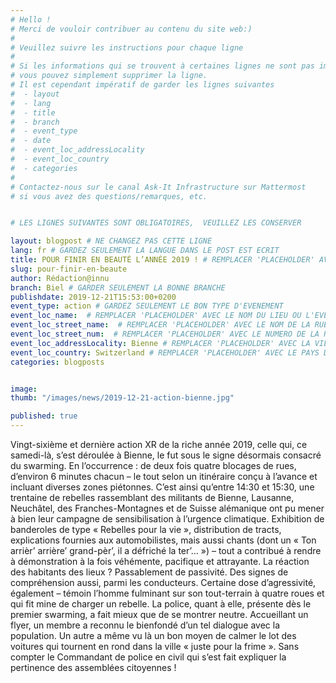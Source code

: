 ```yaml
---
# Hello !
# Merci de vouloir contribuer au contenu du site web:)
#
# Veuillez suivre les instructions pour chaque ligne
#
# Si les informations qui se trouvent à certaines lignes ne sont pas importantes
# vous pouvez simplement supprimer la ligne.
# Il est cependant impératif de garder les lignes suivantes
#  - layout
#  - lang
#  - title
#  - branch
#  - event_type
#  - date
#  - event_loc_addressLocality
#  - event_loc_country
#  - categories
#
# Contactez-nous sur le canal Ask-It Infrastructure sur Mattermost
# si vous avez des questions/remarques, etc.


# LES LIGNES SUIVANTES SONT OBLIGATOIRES,  VEUILLEZ LES CONSERVER

layout: blogpost # NE CHANGEZ PAS CETTE LIGNE
lang: fr # GARDEZ SEULEMENT LA LANGUE DANS LE POST EST ECRIT
title: POUR FINIR EN BEAUTÉ L’ANNÉE 2019 ! # REMPLACER 'PLACEHOLDER' AVEC LE TITRE DE VOTRE POST
slug: pour-finir-en-beaute
author: Rédaction@innu
branch: Biel # GARDER SEULEMENT LA BONNE BRANCHE
publishdate: 2019-12-21T15:53:00+0200
event_type: action # GARDEZ SEULEMENT LE BON TYPE D'EVENEMENT
event_loc_name:  # REMPLACER 'PLACEHOLDER' AVEC LE NOM DU LIEU OU L'EVENEMENT A LIEU
event_loc_street_name:  # REMPLACER 'PLACEHOLDER' AVEC LE NOM DE LA RUE OU L'EVENEMENT A LIEU
event_loc_street_num:  # REMPLACER 'PLACEHOLDER' AVEC LE NUMERO DE LA RUE OU L'EVENEMENT A LIEU
event_loc_addressLocality: Bienne # REMPLACER 'PLACEHOLDER' AVEC LA VILLE DANS LAQUELLE L'EVENEMENT A LIEU
event_loc_country: Switzerland # REMPLACER 'PLACEHOLDER' AVEC LE PAYS DANS LAQUELLE L'EVENEMENT A LIEU
categories: blogposts


image:
thumb: "/images/news/2019-12-21-action-bienne.jpg"

published: true
---
```


Vingt-sixième et dernière action XR de la riche année 2019, celle qui, ce samedi-là, s’est déroulée à Bienne, le fut sous le signe désormais consacré du swarming. En l’occurrence : de deux fois quatre blocages de rues, d’environ 6 minutes chacun – le tout selon un itinéraire conçu à l’avance et incluant diverses zones piétonnes. C’est ainsi qu’entre 14:30 et 15:30, une trentaine de rebelles rassemblant des militants de Bienne, Lausanne, Neuchâtel, des Franches-Montagnes et de Suisse alémanique ont pu mener à bien leur campagne de sensibilisation à l’urgence climatique.
Exhibition de banderoles de type « Rebelles pour la vie », distribution de tracts, explications fournies aux automobilistes, mais aussi chants (dont un « Ton arrièr’ arrière’ grand-pèr’, il a défriché la ter’… ») – tout a contribué à rendre à démonstration à la fois véhémente, pacifique et attrayante.
La réaction des habitants des lieux ? Passablement de passivité. Des signes de compréhension aussi, parmi les conducteurs. Certaine dose d’agressivité, également – témoin l’homme fulminant sur son tout-terrain à quatre roues et qui fit mine de charger un rebelle.
La police, quant à elle, présente dès le premier swarming, a fait mieux que de se montrer neutre. Accueillant un flyer, un membre a reconnu le bienfondé d’un tel dialogue avec la population. Un autre a même vu là un bon moyen de calmer le lot des voitures qui tournent en rond dans la ville « juste pour la frime ». Sans compter le Commandant de police en civil qui s’est fait expliquer la pertinence des assemblées citoyennes !
